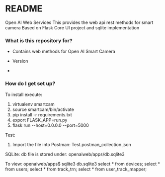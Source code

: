 # README #

Open AI Web Services
This provides the web api rest methods for smart camera
Based on Flask Core UI project and sqlite implementation

### What is this repository for? ###

* Contains web methods for Open AI Smart Camera

* Version
* 

### How do I get set up? ###

To install execute:
1) virtualenv smartcam
2) source smartcam/bin/activate
3) pip install -r requirements.txt
4) export FLASK_APP=run.py
5) flask run --host=0.0.0.0 --port=5000

Test:
1) Import the file into Postman:
Test.postman_collection.json

SQLite:
db file is stored under:
openaiweb/apps/db.sqlite3

To view:
openaiweb/apps$ sqlite3 db.sqlite3
select * from devices;
select * from users;
select * from track_trn;
select * from user_track_mapper;